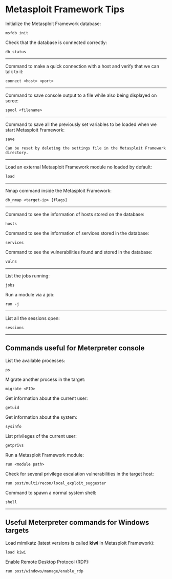 # Metasploit Framework Tips

Initialize the Metasploit Framework database:

```
msfdb init
```

Check that the database is connected correctly:

```
db_status
```

---

Command to make a quick connection with a host and verify that we can talk to it:

```
connect <host> <port>
```

---

Command to save console output to a file while also being displayed on scree:

```
spool <filename>
```

---

Command to save all the previously set variables to be loaded when we start Metasploit Framework:

```
save
```

`Can be reset by deleting the settings file in the Metasploit Framework directory.`

---

Load an external Metasploit Framework module no loaded by default:

```
load 
```

---

Nmap command inside the Metasploit Framework:

```
db_nmap <target-ip> [flags]
```

---

Command to see the information of hosts stored on the database:

```
hosts
```

Command to see the information of services stored in the database:

```
services
```

Command to see the vulnerabilities found and stored in the database:

```
vulns
```

---

List the jobs running:

```
jobs
```

Run a module via a job:

```
run -j
```

---

List all the sessions open:

```
sessions
```

---

## Commands useful for Meterpreter console

List the available processes:

```
ps
```

Migrate another process in the target:

```
migrate <PID>
```

Get information about the current user:

```
getuid
```

Get information about the system:

```
sysinfo
```

List privileges of the current user:

```
getprivs
```

Run a Metasploit Framework module:

```
run <module path>
```

Check for several privilege escalation vulnerabilities in the target host:

```
run post/multi/recon/local_exploit_suggester
```

Command to spawn a normal system shell:

```
shell
```

----

## Useful Meterpreter commands for Windows targets

Load mimikatz (latest versions is called **kiwi** in Metasploit Framework):

```
load kiwi
```

Enable Remote Desktop Protocol (RDP):

```
run post/windows/manage/enable_rdp
```